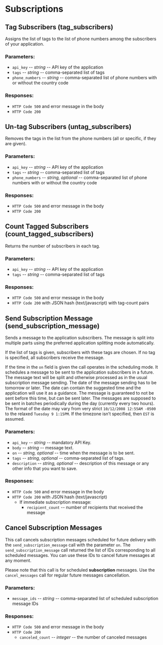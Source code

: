 Subscriptions
=============

Tag Subscribers (tag\_subscribers)
----------------------------------

Assigns the list of tags to the list of phone numbers among the
subscribers of your application.

### Parameters:

-   `api_key` -- *string* -- API key of the application
-   `tags` -- *string* -- comma-separated list of tags
-   `phone_numbers` -- *string* -- comma-separated list of phone numbers with
    or without the country code

### Responses:

-   `HTTP Code 500` and error message in the body
-   `HTTP Code 200`

Un-tag Subscribers (untag\_subscribers)
---------------------------------------

Removes the tags in the list from the phone numbers (all or specific, if
they are given).

### Parameters:

-   `api_key` -- *string* -- API key of the application
-   `tags` -- *string* -- comma-separated list of tags
-   `phone_numbers` -- *string, optional* -- comma-separated list of phone
    numbers with or without the country code

### Responses:

-   `HTTP Code 500` and error message in the body
-   `HTTP Code 200`

Count Tagged Subscribers (count\_tagged\_subscribers)
---------------------------------------

Returns the number of subscribers in each tag.

### Parameters:

-   `api_key` -- *string* -- API key of the application
-   `tags` -- *string* -- comma-separated list of tags

### Responses:

-   `HTTP Code 500` and error message in the body
-   `HTTP Code 200` with JSON hash (text/javascript) with tag-count pairs

Send Subscription Message (send\_subscription\_message)
---------------------------------------------

Sends a message to the application subscribers. The message is split
into multiple parts using the preferred application splitting mode
automatically.

If the list of tags is given, subscribers with these tags are chosen. If
no tag is specified, all subscribers receive the message.

If the time in the `on` field is given the call operates in the
scheduling mode. It schedules a message to be sent to the application
subscribers in a future. The message text will be split and otherwise
processed as in the usual subscription message sending. The date of the
message sending has to be tomorrow or later. The date can contain the
suggested time and the application will use it as a guidance. The
message is guaranteed to not be sent before this time, but can be sent
later. The messages are supposed to be sent in batches periodically
during the day (currently every two hours). The format of the date may
vary from very strict `10/12/2008 12:55AM -0500` to the relaxed
`Tuesday 9 1:15PM`. If the timezone isn’t specified, then `EST` is assumed.

### Parameters:

- `api_key` -- *string* -- mandatory API Key.
- `body` -- *string* -- message text.
- `on` -- *string, optional* -- time when the message is to be sent.
- `tags` -- *string, optional* -- comma-separated list of tags.
- `description` -- *string, optional* -- description of this message or any
other info that you want to save.

### Responses:

- `HTTP Code 500` and error message in the body
- `HTTP Code 200` with JSON hash (text/javascript)
	- If immediate subscription message:
		- `recipient_count` -- number of recipients that received the message


Cancel Subscription Messages
----------------------------

This call cancels subscription messages scheduled for future delivery
with the `send_subscription_message` call with the parameter `on`. The
`send_subscription_message` call returned the list of IDs corresponding
to all scheduled messages. You can use these IDs to cancel future
messages at any moment.

Please note that this call is for scheduled **subscription** messages.
Use the `cancel_messages` call for regular future messages cancellation.

### Parameters:

-   `message_ids` -- *string* -- comma-separated list of scheduled
    subscription message IDs

### Responses:

-   `HTTP Code 500` and error message in the body
-   `HTTP Code 200`
    -   `canceled_count` -- *integer* -- the number of canceled messages

